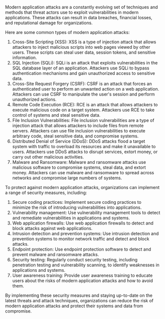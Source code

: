 Modern application attacks are a constantly evolving set of techniques and methods that threat actors use to exploit vulnerabilities in modern applications. These attacks can result in data breaches, financial losses, and reputational damage for organizations.

Here are some common types of modern application attacks:

1.  Cross-Site Scripting (XSS): XSS is a type of injection attack that allows attackers to inject malicious scripts into web pages viewed by other users. These scripts can steal user data, session tokens, and sensitive information.
2.  SQL Injection (SQLi): SQLi is an attack that exploits vulnerabilities in the SQL database layer of an application. Attackers use SQLi to bypass authentication mechanisms and gain unauthorized access to sensitive data.
3.  Cross-Site Request Forgery (CSRF): CSRF is an attack that forces an authenticated user to perform an unwanted action on a web application. Attackers can use CSRF to manipulate the user's session and perform unauthorized actions.
4.  Remote Code Execution (RCE): RCE is an attack that allows attackers to execute malicious code on a target system. Attackers use RCE to take control of systems and steal sensitive data.
5.  File Inclusion Vulnerabilities: File inclusion vulnerabilities are a type of injection attack that allows attackers to include files from remote servers. Attackers can use file inclusion vulnerabilities to execute arbitrary code, steal sensitive data, and compromise systems.
6.  Distributed Denial of Service (DDoS): DDoS attacks flood a target system with traffic to overload its resources and make it unavailable to users. Attackers use DDoS attacks to disrupt services, extort money, or carry out other malicious activities.
7.  Malware and Ransomware: Malware and ransomware attacks use malicious software to compromise systems, steal data, and extort money. Attackers can use malware and ransomware to spread across networks and compromise large numbers of systems.

To protect against modern application attacks, organizations can implement a range of security measures, including:

1.  Secure coding practices: Implement secure coding practices to minimize the risk of introducing vulnerabilities into applications.
2.  Vulnerability management: Use vulnerability management tools to detect and remediate vulnerabilities in applications and systems.
3.  Web application firewalls: Use web application firewalls to detect and block attacks against web applications.
4.  Intrusion detection and prevention systems: Use intrusion detection and prevention systems to monitor network traffic and detect and block attacks.
5.  Endpoint protection: Use endpoint protection software to detect and prevent malware and ransomware attacks.
6.  Security testing: Regularly conduct security testing, including penetration testing and vulnerability scanning, to identify weaknesses in applications and systems.
7.  User awareness training: Provide user awareness training to educate users about the risks of modern application attacks and how to avoid them.

By implementing these security measures and staying up-to-date on the latest threats and attack techniques, organizations can reduce the risk of modern application attacks and protect their systems and data from compromise.